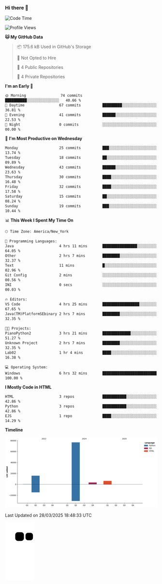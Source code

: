 ### Hi there 👋

<!--
**Iplay6432/Iplay6432** is a ✨ _special_ ✨ repository because its `README.md` (this file) appears on your GitHub profile.

Here are some ideas to get you started:

- 🔭 I’m currently working on ...
- 🌱 I’m currently learning ...
- 👯 I’m looking to collaborate on ...
- 🤔 I’m looking for help with ...
- 💬 Ask me about ...
- 📫 How to reach me: ...
- 😄 Pronouns: ...
- ⚡ Fun fact: ...
-->
<!--
- 🔭 I’m currently working on [A Login Python Scipt Thing](https://github.com/Iplay6432/Lugin-but-no-Pygame-)
- 🌱 I’m currently [learning C++](https://github.com/Iplay6432/LearningCpp)


<!--START_SECTION:waka-->
![Code Time](http://img.shields.io/badge/Code%20Time-150%20hrs%204%20mins-blue)

![Profile Views](http://img.shields.io/badge/Profile%20Views-0-blue)

**🐱 My GitHub Data** 

> 📦 175.6 kB Used in GitHub's Storage 
 > 
> 🚫 Not Opted to Hire
 > 
> 📜 4 Public Repositories 
 > 
> 🔑 4 Private Repositories 
 > 
**I'm an Early 🐤** 

```text
🌞 Morning                74 commits          ██████████░░░░░░░░░░░░░░░   40.66 % 
🌆 Daytime                67 commits          █████████░░░░░░░░░░░░░░░░   36.81 % 
🌃 Evening                41 commits          ██████░░░░░░░░░░░░░░░░░░░   22.53 % 
🌙 Night                  0 commits           ░░░░░░░░░░░░░░░░░░░░░░░░░   00.00 % 
```
📅 **I'm Most Productive on Wednesday** 

```text
Monday                   25 commits          ███░░░░░░░░░░░░░░░░░░░░░░   13.74 % 
Tuesday                  18 commits          ██░░░░░░░░░░░░░░░░░░░░░░░   09.89 % 
Wednesday                43 commits          ██████░░░░░░░░░░░░░░░░░░░   23.63 % 
Thursday                 30 commits          ████░░░░░░░░░░░░░░░░░░░░░   16.48 % 
Friday                   32 commits          ████░░░░░░░░░░░░░░░░░░░░░   17.58 % 
Saturday                 15 commits          ██░░░░░░░░░░░░░░░░░░░░░░░   08.24 % 
Sunday                   19 commits          ███░░░░░░░░░░░░░░░░░░░░░░   10.44 % 
```


📊 **This Week I Spent My Time On** 

```text
🕑︎ Time Zone: America/New_York

💬 Programming Languages: 
Java                     4 hrs 11 mins       ████████████████░░░░░░░░░   64.05 % 
Other                    2 hrs 7 mins        ████████░░░░░░░░░░░░░░░░░   32.37 % 
Text                     11 mins             █░░░░░░░░░░░░░░░░░░░░░░░░   02.96 % 
Git Config               2 mins              ░░░░░░░░░░░░░░░░░░░░░░░░░   00.56 % 
INI                      0 secs              ░░░░░░░░░░░░░░░░░░░░░░░░░   00.03 % 

🔥 Editors: 
VS Code                  4 hrs 25 mins       █████████████████░░░░░░░░   67.65 % 
Java(TM)PlatformSEbinary 2 hrs 7 mins        ████████░░░░░░░░░░░░░░░░░   32.35 % 

🐱‍💻 Projects: 
PianoPython2             3 hrs 21 mins       █████████████░░░░░░░░░░░░   51.27 % 
Unknown Project          2 hrs 7 mins        ████████░░░░░░░░░░░░░░░░░   32.35 % 
Lab02                    1 hr 4 mins         ████░░░░░░░░░░░░░░░░░░░░░   16.38 % 

💻 Operating System: 
Windows                  6 hrs 32 mins       █████████████████████████   100.00 % 
```

**I Mostly Code in HTML** 

```text
HTML                     3 repos             ███████████░░░░░░░░░░░░░░   42.86 % 
Python                   3 repos             ███████████░░░░░░░░░░░░░░   42.86 % 
EJS                      1 repo              ████░░░░░░░░░░░░░░░░░░░░░   14.29 % 
```



**Timeline**

![Lines of Code chart](https://raw.githubusercontent.com/Iplay6432/Iplay6432/main/assets/bar_graph.png)


 Last Updated on 28/03/2025 18:48:33 UTC
<!--END_SECTION:waka-->

![snake](https://raw.githubusercontent.com/Iplay6432/Iplay6432/output/github-contribution-grid-snake.svg)
